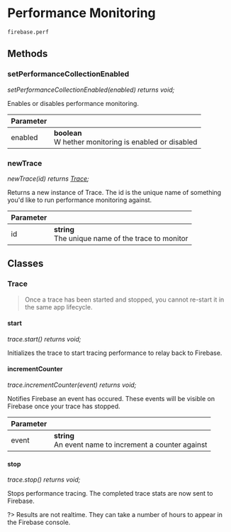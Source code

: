 # Performance Monitoring

```
firebase.perf
```

## Methods 

### setPerformanceCollectionEnabled
*setPerformanceCollectionEnabled(enabled) returns void;*

Enables or disables performance monitoring. 

| Parameter |         |
| --------- | ------- |
| enabled   | **boolean** <br />W hether monitoring is enabled or disabled |

### newTrace
*newTrace(id) returns [Trace](#trace);*

Returns a new instance of Trace. The id is the unique name of something you'd like to run performance monitoring against.

| Parameter |         |
| --------- | ------- |
| id   | **string** <br /> The unique name of the trace to monitor |

## Classes

### Trace

> Once a trace has been started and stopped, you cannot re-start it in the same app lifecycle.

#### start
*trace.start() returns void;*

Initializes the trace to start tracing performance to relay back to Firebase.

#### incrementCounter
*trace.incrementCounter(event) returns void;*

Notifies Firebase an event has occured. These events will be visible on Firebase once your trace has stopped.

| Parameter |         |
| --------- | ------- |
| event     | **string** <br /> An event name to increment a counter against |

#### stop
*trace.stop() returns void;*

Stops performance tracing. The completed trace stats are now sent to Firebase.

?> Results are not realtime. They can take a number of hours to appear in the Firebase console.
